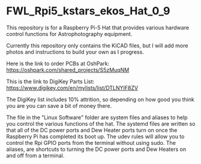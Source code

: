 # FWL_Rpi5_kstars_ekos_Hat_0_9

This repository is for a Raspberry Pi-5 Hat that provides various hardware control functions for Astrophotography equipment. 

Currently this repository only contains the KiCAD files, but I will add more photos and instructions to build your own as I progress.

Here is the link to order PCBs at OshPark:  https://oshpark.com/shared_projects/S5zMuqNM

This is the link to DigiKey Parts List: https://www.digikey.com/en/mylists/list/DTLNYIF8ZV

The DigiKey list includes 10% attrition, so depending on how good you think you are you can save a bit of money there.

The file in the "Linux Software" folder are system files and aliases to help you control the various functions of the hat.  The systemd files are written so that all of the DC power ports and Dew Heater ports turn on once the Raspberry Pi has completed its boot up.  The udev rules will allow you to control the Rpi GPIO ports from the terminal without using sudo.  The aliases, are shortcuts to turning the DC power ports and Dew Heaters on and off from a terminal.

